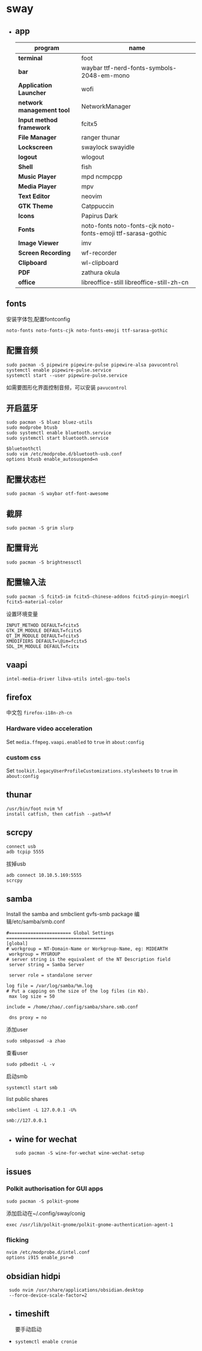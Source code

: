 # sway
- ## app
  |program | name|
  |---| ---|
  |**terminal** | foot|
  |**bar** | waybar ttf-nerd-fonts-symbols-2048-em-mono|
  |**Application Launcher** | wofi|
  |**network management tool** | NetworkManager|
  |**Input method framework** |fcitx5|
  |**File Manager** |ranger thunar|
  |**Lockscreen** | swaylock swayidle|
  |**logout**| wlogout|
  |**Shell** | fish|
  |**Music Player** | mpd ncmpcpp|
  |**Media Player**|mpv|
  |**Text Editor**|neovim|
  |**GTK Theme**|Catppuccin|
  |**Icons**| 	Papirus Dark|
  |**Fonts**| 	noto-fonts noto-fonts-cjk noto-fonts-emoji ttf-sarasa-gothic|
  |**Image Viewer**|imv|
  |**Screen Recording**|wf-recorder|
  |**Clipboard**|wl-clipboard|
  |**PDF**|zathura okula |
  |**office**|libreoffice-still libreoffice-still-zh-cn|
## fonts
安装字体包,配置fontconfig
```
noto-fonts noto-fonts-cjk noto-fonts-emoji ttf-sarasa-gothic
```
## 配置音频
```
sudo pacman -S pipewire pipewire-pulse pipewire-alsa pavucontrol  
systemctl enable pipewire-pulse.service
systemctl start --user pipewire-pulse.service
```
如需要图形化界面控制音频，可以安装 `pavucontrol`
## 开启蓝牙
```
sudo pacman -S bluez bluez-utils
sudo modprobe btusb
sudo systemctl enable bluetooth.service
sudo systemctl start bluetooth.service
```
```
$bluetoothctl
sudo vim /etc/modprobe.d/bluetooth-usb.conf
options btusb enable_autosuspend=n
```
## 配置状态栏
```
sudo pacman -S waybar otf-font-awesome
```
## 截屏
```
sudo pacman -S grim slurp
```
## 配置背光
```
sudo pacman -S brightnessctl
```
## 配置输入法
```
sudo pacman -S fcitx5-im fcitx5-chinese-addons fcitx5-pinyin-moegirl fcitx5-material-color
```
设置环境变量
```
INPUT_METHOD DEFAULT=fcitx5
GTK_IM_MODULE DEFAULT=fcitx5
QT_IM_MODULE DEFAULT=fcitx5
XMODIFIERS DEFAULT=\@im=fcitx5
SDL_IM_MODULE DEFAULT=fcitx
```
## vaapi
```
intel-media-driver libva-utils intel-gpu-tools
```
## firefox
中文包 `firefox-i18n-zh-cn`
### Hardware video acceleration
Set `media.ffmpeg.vaapi.enabled` to `true` in `about:config`
### custom css
Set `toolkit.legacyUserProfileCustomizations.stylesheets` to `true` in `about:config`
## thunar
```
/usr/bin/foot nvim %f
install catfish, then catfish --path=%f
```
## scrcpy
```
connect usb
adb tcpip 5555
```
拔掉usb
```
adb connect 10.10.5.169:5555
scrcpy
```
## samba
Install the samba and  smbclient gvfs-smb package
编辑/etc/samba/smb.conf
```
#======================= Global Settings =====================================
[global]
# workgroup = NT-Domain-Name or Workgroup-Name, eg: MIDEARTH
 workgroup = MYGROUP
# server string is the equivalent of the NT Description field
 server string = Samba Server

 server role = standalone server

log file = /var/log/samba/%m.log
# Put a capping on the size of the log files (in Kb).
 max log size = 50

include = /home/zhao/.config/samba/share.smb.conf

 dns proxy = no
```
添加user
```
sudo smbpasswd -a zhao
```
查看user
```
sudo pdbedit -L -v
```
启动smb
```
systemctl start smb
```
list public shares
```
smbclient -L 127.0.0.1 -U%
```

```
smb://127.0.0.1
```
- ## wine for wechat
  ```
  sudo pacman -S wine-for-wechat wine-wechat-setup
  ```
## issues
### Polkit authorisation for GUI apps
```
sudo pacman -S polkit-gnome
```
添加启动在~/.config/sway/conig
```
exec /usr/lib/polkit-gnome/polkit-gnome-authentication-agent-1
```
### flicking
```
nvim /etc/modprobe.d/intel.conf
options i915 enable_psr=0
```
## obsidian hidpi
```
 sudo nvim /usr/share/applications/obsidian.desktop
 --force-device-scale-factor=2
```
- ## timeshift
  要手动启动
- ```
  systemctl enable cronie
  ```